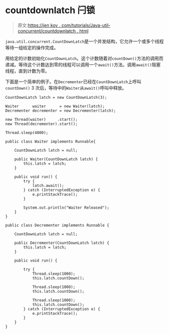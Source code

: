 # countdownlatch 闩锁

> 原文:[https://jen kov . com/tutorials/Java-util-concurrent/countdownlatch . html](https://jenkov.com/tutorials/java-util-concurrent/countdownlatch.html)

`java.util.concurrent.CountDownLatch`是一个并发结构，它允许一个或多个线程等待一组给定的操作完成。

用给定的计数初始化`CountDownLatch`。这个计数随着对`countDown()`方法的调用而递减。等待这个计数达到零的线程可以调用一个`await()`方法。调用`await()`阻塞线程，直到计数为零。

下面是一个简单的例子。在`Decrementer`已经在`CountDownLatch`上呼叫`countDown()` 3 次后，等待中的`Waiter`从`await()`呼叫中释放。

```
CountDownLatch latch = new CountDownLatch(3);

Waiter      waiter      = new Waiter(latch);
Decrementer decrementer = new Decrementer(latch);

new Thread(waiter)     .start();
new Thread(decrementer).start();

Thread.sleep(4000);

```

```
public class Waiter implements Runnable{

    CountDownLatch latch = null;

    public Waiter(CountDownLatch latch) {
        this.latch = latch;
    }

    public void run() {
        try {
            latch.await();
        } catch (InterruptedException e) {
            e.printStackTrace();
        }

        System.out.println("Waiter Released");
    }
}

```

```
public class Decrementer implements Runnable {

    CountDownLatch latch = null;

    public Decrementer(CountDownLatch latch) {
        this.latch = latch;
    }

    public void run() {

        try {
            Thread.sleep(1000);
            this.latch.countDown();

            Thread.sleep(1000);
            this.latch.countDown();

            Thread.sleep(1000);
            this.latch.countDown();
        } catch (InterruptedException e) {
            e.printStackTrace();
        }
    }
}

```
